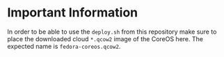 # Important Information

In order to be able to use the `deploy.sh` from this repository make sure to place the downloaded cloud `*.qcow2` image of the CoreOS here. The expected name is `fedora-coreos.qcow2`.
